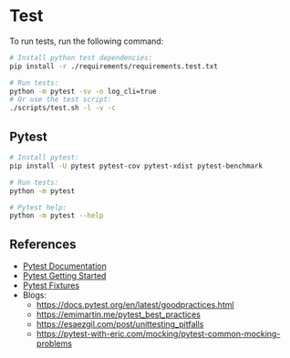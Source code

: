# Test

To run tests, run the following command:

```sh
# Install python test dependencies:
pip install -r ./requirements/requirements.test.txt

# Run tests:
python -m pytest -sv -o log_cli=true
# Or use the test script:
./scripts/test.sh -l -v -c
```

## Pytest

```sh
# Install pytest:
pip install -U pytest pytest-cov pytest-xdist pytest-benchmark

# Run tests:
python -m pytest

# Pytest help:
python -m pytest --help
```

## References

- [Pytest Documentation](https://docs.pytest.org/en/latest)
- [Pytest Getting Started](https://docs.pytest.org/en/latest/getting-started.html)
- [Pytest Fixtures](https://docs.pytest.org/en/stable/reference/fixtures.html)
- Blogs:
    - <https://docs.pytest.org/en/latest/goodpractices.html>
    - <https://emimartin.me/pytest_best_practices>
    - <https://esaezgil.com/post/unittesting_pitfalls>
    - <https://pytest-with-eric.com/mocking/pytest-common-mocking-problems>
